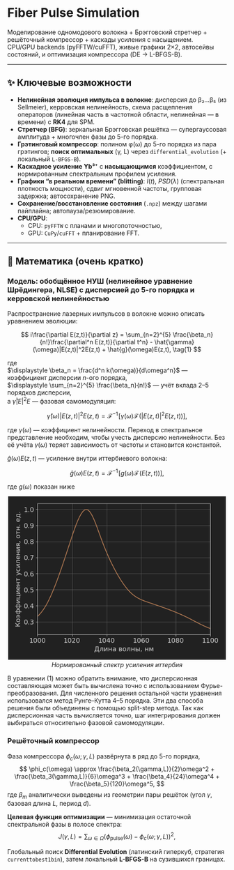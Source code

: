 # Fiber Pulse Simulation

Моделирование одномодового волокна + Брэгговский стретчер + решёточный компрессор + каскады усиления с насыщением.  
CPU/GPU backends (pyFFTW/cuFFT), живые графики 2×2, автосейвы состояний, и оптимизация компрессора (DE → L-BFGS-B).

---

## ✨ Ключевые возможности

- **Нелинейная эволюция импульса в волокне**: дисперсия до β₂…β₅ (из Sellmeier), керровская нелинейность, схема расщепления операторов (линейная часть в частотной области, нелинейная — в времени) с **RK4** для SPM.
- **Стретчер (BFG)**: зеркальная Брэгговская решётка — супергауссовая амплитуда + многочлен фазы до 5-го порядка.
- **Грэтинговый компрессор**: полином φ(ω) до 5-го порядка из пара грэтингов; **поиск оптимальных** (γ, L) через `differential_evolution` (+ локальный `L-BFGS-B`).
- **Каскадное усиление Yb³⁺** с **насыщающимся** коэффициентом, с нормированным спектральным профилем усиления.
- **Графики “в реальном времени” (blitting)**: $I(t)$, $PSD(λ)$ (спектральная плотность мощности), 
сдвиг мгновенной частоты, групповая задержка; автосохранение PNG.
- **Сохранение/восстановление состояния** (`.npz`) между шагами пайплайна; автопауза/резюмирование.
- **CPU/GPU**: 
  - CPU: `pyFFTW` с планами и многопоточностью,
  - GPU: `CuPy`/`cuFFT` + планирование FFT.

---

## 🧠 Математика (очень кратко)

### Модель: обобщённое НУШ (нелинейное уравнение Шрёдингера, NLSE) с дисперсией до 5-го порядка и керровской нелинейностью

Распространение лазерных импульсов в волокне можно описать уравнением эволюции:

$$
i\frac{\partial E(z,t)}{\partial z}
= \sum_{n=2}^{5} \frac{\beta_n}{n!}\frac{\partial^n E(z,t)}{\partial t^n} - 
\hat{\gamma}(\omega)|E(z,t)|^2E(z,t) + 
\hat{g}(\omega)E(z,t),
\tag{1}
$$

где  
$\displaystyle \beta_n = \frac{d^n k(\omega)}{d\omega^n}$ — коэффициент дисперсии $n$-ого порядка,  
$\displaystyle \sum_{n=2}^{5} \frac{\beta_n}{n!}$ — учёт вклада 2–5 порядков дисперсии,  
а $\hat{\gamma}|E|^2E$ — фазовая самомодуляция:

$$
\hat{\gamma}(\omega)|E(z,t)|^2E(z,t)
= \mathcal{F}^{-1}\!\left[
\gamma(\omega)\mathcal{F}\!\left(|E(z,t)|^2E(z,t)\right)
\right],
\tag{2}
$$

где $\gamma(\omega)$ — коэффициент нелинейности. Переход в спектральное представление необходим, чтобы учесть дисперсию нелинейности. 
Без её учёта $\gamma(\omega)$ теряет зависимость от частоты и становится константой.  

$\hat{g}(\omega)E(z,t)$ — усиление внутри иттербиевого волокна:

$$
\hat{g}(\omega)E(z,t)
= \mathcal{F}^{-1}\!\left[g(\omega)\mathcal{F}\!\left(E(z,t)\right)\right],
\tag{3}
$$ 

где $g(\omega)$ показан ниже

<p align="center">
  <img src="images/Спектр%20усиления.png" alt="Спектр усиления" 
       width="500" style="filter: invert(1) contrast(0.73) brightness(.945);">
  <br>
  <em>Нормированный спектр усиления иттербия</em>
</p>

В уравнении (1) можно обратить внимание, что дисперсионная составляющая может быть вычислена точно с использованием Фурье-преобразования. 
Для численного решения остальной части уравнения использовался метод Рунге–Кутта 4–5 порядка. 
Эти два способа решения были объединены с помощью split-step метода. 
Так как дисперсионная часть вычисляется точно, шаг интегрирования должен выбираться относительно фазовой самомодуляции.

### Решёточный компрессор

Фаза компрессора $\phi_c(\omega; \gamma, L)$ развёрнута в ряд до 5-го порядка,
$$
\phi_c(\omega) \approx \frac{\beta_2(\gamma,L)}{2}\omega^2 + \frac{\beta_3(\gamma,L)}{6}\omega^3 + \frac{\beta_4}{24}\omega^4 + \frac{\beta_5}{120}\omega^5,
$$
где $\beta_m$ аналитически выведены из геометрии пары решёток (угол $\gamma$, базовая длина $L$, период $d$).

**Целевая функция оптимизации** — минимизация остаточной спектральной фазы в полосе спектра:
$$
J(\gamma,L)=\sum_{\omega \in \Omega}\Big(\phi_{\text{pulse}}(\omega)-\phi_c(\omega;\gamma,L)\Big)^2,
$$

Глобальный поиск **Differential Evolution** (латинский гиперкуб, стратегия `currenttobest1bin`), затем локальный **L-BFGS-B** на сузившихся границах.

